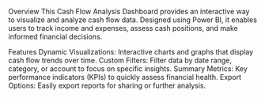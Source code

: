 Overview
This Cash Flow Analysis Dashboard provides an interactive way to visualize and analyze cash flow data. Designed using Power BI, it enables users to track income and expenses, assess cash positions, and make informed financial decisions.

Features
Dynamic Visualizations: Interactive charts and graphs that display cash flow trends over time.
Custom Filters: Filter data by date range, category, or account to focus on specific insights.
Summary Metrics: Key performance indicators (KPIs) to quickly assess financial health.
Export Options: Easily export reports for sharing or further analysis.
